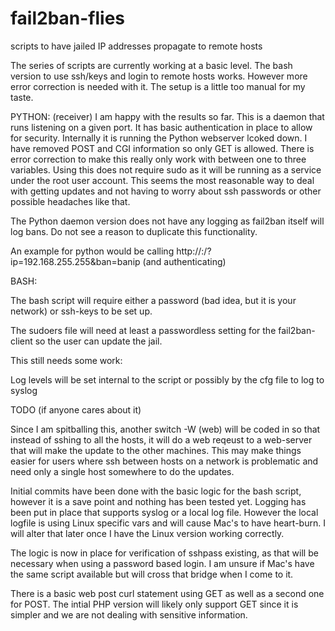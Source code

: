 # fail2ban-flies
scripts to have jailed IP addresses propagate to remote hosts

The series of scripts are currently working at a basic level.  The bash version to use ssh/keys and login to remote hosts works.  However more error correction is needed with it.  The setup is a little too manual for my taste.

PYTHON: (receiver)
I am happy with the results so far.  This is a daemon that runs listening on a given port.  It has basic authentication in place to allow for security.  Internally it is running the Python webserver lcoked down.  I have removed POST and CGI information so only GET is allowed.  There is error correction to make this really only work with between one to three variables.  Using this does not require sudo as it will be running as a service under the root user account.  This seems the most reasonable way to deal with getting updates and not having to worry about ssh passwords or other possible headaches like that.

The Python daemon version does not have any logging as fail2ban itself will log bans.  Do not see a reason to duplicate this functionality.

An example for python would be calling http://<IP>:<PORT>/?ip=192.168.255.255&ban=banip (and authenticating)


BASH:

The bash script will require either a password (bad idea, but it is your network) or ssh-keys to be set up.

The sudoers file will need at least a passwordless setting for the fail2ban-client so the user can update the jail.

This still needs some work:

Log levels will be set internal to the script or possibly by the cfg file to log to syslog


TODO (if anyone cares about it)

Since I am spitballing this, another switch -W (web) will be coded in so that instead of sshing to all the hosts, it will do a web reqeust to a web-server that will make the update to the other machines.  This may make things easier for users where ssh between hosts on a network is problematic and need only a single host  somewhere to do the updates.

Initial commits have been done with the basic logic for the bash script, however it is a save point and nothing has been tested yet.  Logging has been put in place that supports syslog or a local log file.  However the local logfile is using Linux specific vars and will cause Mac's to have heart-burn.  I will alter that later once I have the Linux version working correctly.

The logic is now in place for verification of sshpass existing, as that will be necessary when using a password based login.  I am unsure if Mac's have the same script available but will cross that bridge when I come to it.

There is a basic web post curl statement using GET as well as a second one for POST.  The intial PHP version will likely only support GET since it is simpler and we are not dealing with sensitive information.
